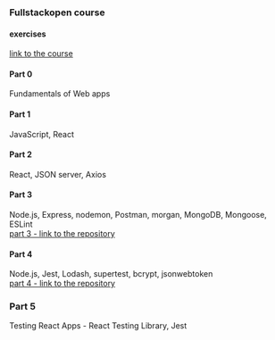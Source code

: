 ### Fullstackopen course
#### exercises

[link to the course](https://fullstackopen.com/en/)

#### Part 0
Fundamentals of Web apps

#### Part 1
JavaScript, React

#### Part 2
React, JSON server, Axios

#### Part 3
Node.js, Express, nodemon, Postman, morgan, MongoDB, Mongoose, ESLint <br>
[part 3 - link to the repository](https://github.com/agnkos/fullstackopen-part3)

#### Part 4
Node.js, Jest, Lodash, supertest, bcrypt, jsonwebtoken <br>
[part 4 - link to the repository](https://github.com/agnkos/blogs)

### Part 5
Testing React Apps - React Testing Library, Jest